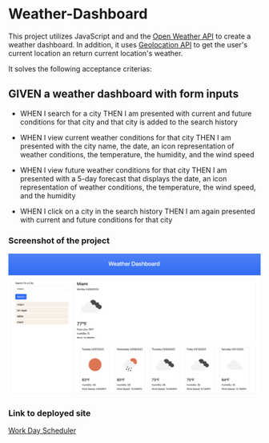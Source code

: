 # Weather-Dashboard

This project utilizes JavaScript and and the [Open Weather API](https://openweathermap.org/) to create a weather dashboard. In addition, it uses [Geolocation API](https://developer.mozilla.org/en-US/docs/Web/API/Geolocation_API) to get the user's current location an return current location's weather.

It solves the following acceptance criterias:

## GIVEN a weather dashboard with form inputs

- WHEN I search for a city
THEN I am presented with current and future conditions for that city and that city is added to the search history

- WHEN I view current weather conditions for that city
THEN I am presented with the city name, the date, an icon representation of weather conditions, the temperature, the humidity, and the wind speed

- WHEN I view future weather conditions for that city
THEN I am presented with a 5-day forecast that displays the date, an icon representation of weather conditions, the temperature, the wind speed, and the humidity

- WHEN I click on a city in the search history
THEN I am again presented with current and future conditions for that city

### Screenshot of the project

![screenshot](./assets/images/screenshot.png)

### Link to deployed site

[Work Day Scheduler](https://ericnguyen23.github.io/Weather-Dashboard/)
